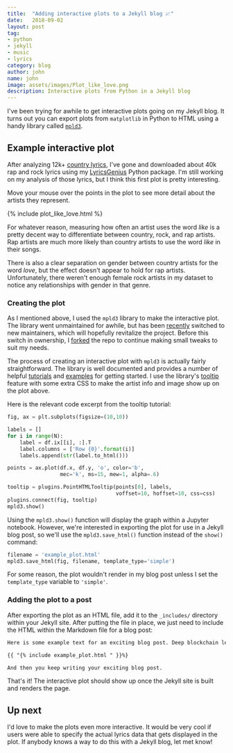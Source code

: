 ```yaml
---
title:  "Adding interactive plots to a Jekyll blog 📈"
date:   2018-09-02
layout: post
tag:
- python
- jekyll
- music
- lyrics
category: blog
author: john
name: john
image: assets/images/Plot_like_love.png
description: Interactive plots from Python in a Jekyll blog
---
```

I've been trying for awhile to get interactive plots going on my Jekyll blog. It turns out you can export plots from `matplotlib` in Python to HTML using a handy library called [`mpld3`](https://mpld3.github.io/).

## Example interactive plot
After analyzing 12k+ [country lyrics](http://www.johnwmillr.com/trucks-and-beer/), I've gone and downloaded about 40k rap and rock lyrics using my [LyricsGenius](https://github.com/johnwmillr/LyricsGenius) Python package. I'm still working on my analysis of those lyrics, but I think this first plot is pretty interesting.

Move your mouse over the points in the plot to see more detail about the artists they represent.

{% include plot_like_love.html %}

For whatever reason, measuring how often an artist uses the word *like* is a pretty decent way to differentiate between country, rock, and rap artists. Rap artists are much more likely than country artists to use the word *like* in their songs.

There is also a clear separation on gender between country artists for the word *love*, but the effect doesn't appear to hold for rap artists. Unfortunately, there weren't enough female rock artists in my dataset to notice any relationships with gender in that genre.

### Creating the plot
As I mentioned above, I used the `mpld3` library to make the interactive plot. The library went unmaintained for awhile, but has been [recently](https://github.com/mpld3/mpld3/commit/c490724928f827721c0d4389c742e4c4ae8fab27) switched to new maintainers, which will hopefully revitalize the project. Before this switch in ownership, I [forked](https://github.com/johnwmillr/mpld3) the repo to continue making small tweaks to suit my needs.

The process of creating an interactive plot with `mpld3` is actually fairly straightforward. The library is well documented and provides a number of helpful [tutorials](https://mpld3.github.io/quickstart.html) and [examples](https://mpld3.github.io/_downloads/mpld3_demo.html) for getting started. I use the library's [tooltip](https://mpld3.github.io/examples/html_tooltips.html) feature with some extra CSS to make the artist info and image show up on the plot above.

Here is the relevant code excerpt from the tooltip tutorial:
```python
fig, ax = plt.subplots(figsize=(10,10))

labels = []
for i in range(N):
    label = df.ix[[i], :].T
    label.columns = ['Row {0}'.format(i)]
    labels.append(str(label.to_html()))

points = ax.plot(df.x, df.y, 'o', color='b',
                 mec='k', ms=15, mew=1, alpha=.6)

tooltip = plugins.PointHTMLTooltip(points[0], labels,
                                   voffset=10, hoffset=10, css=css)
plugins.connect(fig, tooltip)
mpld3.show()
```

Using the `mpld3.show()` function will display the graph within a Jupyter notebook. However, we're interested in exporting the plot for use in a Jekyll blog post, so we'll use the `mpld3.save_html()` function instead of the `show()` command:

```python
filename = 'example_plot.html'
mpld3.save_html(fig, filename, template_type='simple')
```

For some reason, the plot wouldn't render in my blog post unless I set the `template_type` variable to `'simple'`.

### Adding the plot to a post
After exporting the plot as an HTML file, add it to the `_includes/` directory within your Jekyll site. After putting the file in place, we just need to include the HTML within the Markdown file for a blog post:

```html
Here is some example text for an exciting blog post. Deep blockchain learning is the future, blah, blah, etc.

{{ "{% include example_plot.html " }}%}

And then you keep writing your exciting blog post.
```

That's it! The interactive plot should show up once the Jekyll site is built and renders the page.

## Up next
I'd love to make the plots even more interactive. It would be very cool if users were able to specify the actual lyrics data that gets displayed in the plot. If anybody knows a way to do this with a Jekyll blog, let met know!
